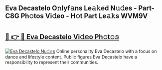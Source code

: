 ## Eva Decastelo O𝚗lyf𝚊ns Le𝚊𝚔ed N𝚞𝚍es - Part-C8G Ph𝚘tos Vi𝚍eo - H𝚘t Part Le𝚊𝚔s WVM9V

# <h2><a href="http://hf1j1v7.feru.top/?c=Eva+Decastelo">🔗 👉 🔴 Eva Decastelo Vi𝚍𝚎o Ph𝚘t𝚘𝚜</a></h2>

[![Eva Decastelo Nu𝚍𝚎s](https://i.imgur.com/0TWrTi3.gif)](http://hf1j1v7.feru.top/?c=Eva+Decastelo)
Online personality Eva Decastelo with a focus on dance and lifestyle content. Public figures Eva Decastelo have a responsibility to represent their communities. 
